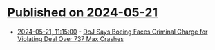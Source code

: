 # [Published on 2024-05-21](index.md)

* [2024-05-21, 11:15:00](https://soylentnews.org/article.pl?sid=24/05/21/0157214&from=rss) - [DoJ Says Boeing Faces Criminal Charge for Violating Deal Over 737 Max Crashes](https://soylentnews.org/article.pl?sid=24/05/21/0157214&from=rss)

